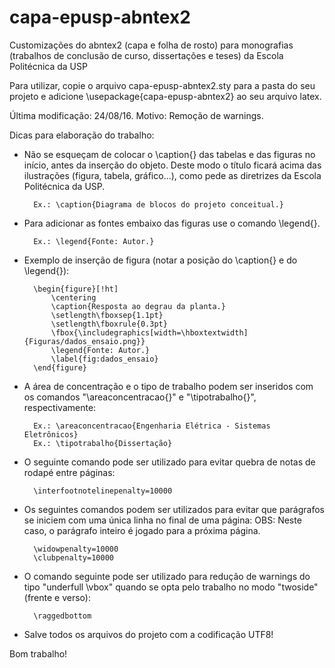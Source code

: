 capa-epusp-abntex2
==================

Customizações do abntex2 (capa e folha de rosto) para monografias (trabalhos de conclusão de curso, dissertações e teses) da Escola Politécnica da USP

Para utilizar, copie o arquivo capa-epusp-abntex2.sty para a pasta do seu projeto e adicione \usepackage{capa-epusp-abntex2} ao seu arquivo latex.

Última modificação: 24/08/16.
Motivo: Remoção de warnings.

Dicas para elaboração do trabalho:

- Não se esqueçam de colocar o \caption{} das tabelas e das figuras no início, antes da inserção do objeto. Deste modo o título ficará acima das ilustrações (figura, tabela, gráfico...), como pede as diretrizes da Escola Politécnica da USP.

        Ex.: \caption{Diagrama de blocos do projeto conceitual.}

- Para adicionar as fontes embaixo das figuras use o comando \legend{}.

        Ex.: \legend{Fonte: Autor.}

- Exemplo de inserção de figura (notar a posição do \caption{} e do \legend{}):

		\begin{figure}[!ht]
			\centering
			\caption{Resposta ao degrau da planta.}
			\setlength\fboxsep{1.1pt}
			\setlength\fboxrule{0.3pt}
			\fbox{\includegraphics[width=\hboxtextwidth]{Figuras/dados_ensaio.png}}
			\legend{Fonte: Autor.}
			\label{fig:dados_ensaio}
		\end{figure}

- A área de concentração e o tipo de trabalho podem ser inseridos com os comandos "\areaconcentracao{}" e "\tipotrabalho{}", respectivamente:

		Ex.: \areaconcentracao{Engenharia Elétrica - Sistemas Eletrônicos}
		Ex.: \tipotrabalho{Dissertação}

- O seguinte comando pode ser utilizado para evitar quebra de notas de rodapé entre páginas:
	
		\interfootnotelinepenalty=10000
	
- Os seguintes comandos podem ser utilizados para evitar que parágrafos se iniciem com uma única linha no final de uma página:
OBS: Neste caso, o parágrafo inteiro é jogado para a próxima página.

		\widowpenalty=10000
		\clubpenalty=10000
	
- O comando seguinte pode ser utilizado para redução de warnings do tipo "underfull \vbox" quando se opta pelo trabalho no modo "twoside" (frente e verso):
	
		\raggedbottom

- Salve todos os arquivos do projeto com a codificação UTF8!

Bom trabalho!
